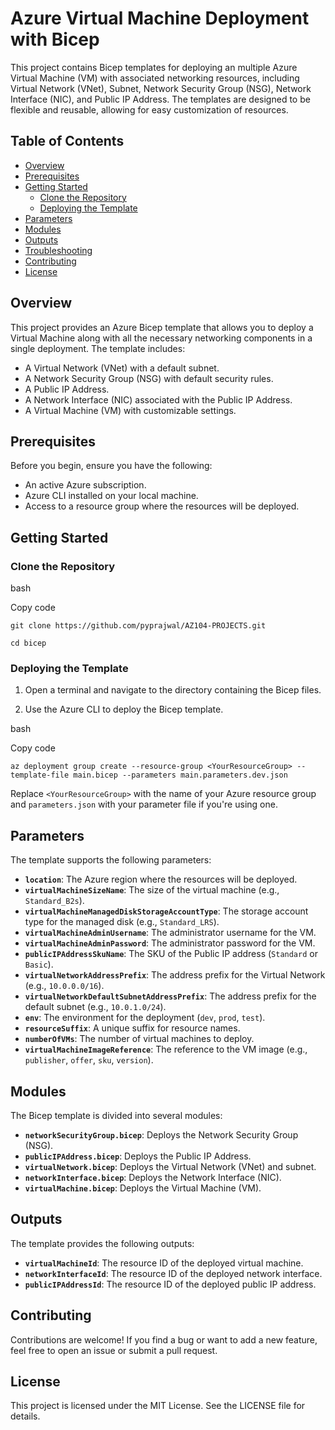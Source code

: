 # Azure Virtual Machine Deployment with Bicep

This project contains Bicep templates for deploying an multiple Azure Virtual Machine (VM) with associated networking resources, including Virtual Network (VNet), Subnet, Network Security Group (NSG), Network Interface (NIC), and Public IP Address. The templates are designed to be flexible and reusable, allowing for easy customization of resources.

## Table of Contents

- [Overview](#overview)
- [Prerequisites](#prerequisites)
- [Getting Started](#getting-started)
  - [Clone the Repository](#clone-the-repository)
  - [Deploying the Template](#deploying-the-template)
- [Parameters](#parameters)
- [Modules](#modules)
- [Outputs](#outputs)
- [Troubleshooting](#troubleshooting)
- [Contributing](#contributing)
- [License](#license)

## Overview

This project provides an Azure Bicep template that allows you to deploy a Virtual Machine along with all the necessary networking components in a single deployment. The template includes:

- A Virtual Network (VNet) with a default subnet.
- A Network Security Group (NSG) with default security rules.
- A Public IP Address.
- A Network Interface (NIC) associated with the Public IP Address.
- A Virtual Machine (VM) with customizable settings.

## Prerequisites

Before you begin, ensure you have the following:

- An active Azure subscription.
- Azure CLI installed on your local machine.
- Access to a resource group where the resources will be deployed.

## Getting Started

### Clone the Repository

bash

Copy code

`git clone https://github.com/pyprajwal/AZ104-PROJECTS.git`

`cd bicep`

### Deploying the Template

1.  Open a terminal and navigate to the directory containing the Bicep files.

2.  Use the Azure CLI to deploy the Bicep template.

bash

Copy code

`az deployment group create --resource-group <YourResourceGroup> --template-file main.bicep --parameters main.parameters.dev.json`

Replace `<YourResourceGroup>` with the name of your Azure resource group and `parameters.json` with your parameter file if you're using one.

## Parameters

The template supports the following parameters:

- **`location`**: The Azure region where the resources will be deployed.
- **`virtualMachineSizeName`**: The size of the virtual machine (e.g., `Standard_B2s`).
- **`virtualMachineManagedDiskStorageAccountType`**: The storage account type for the managed disk (e.g., `Standard_LRS`).
- **`virtualMachineAdminUsername`**: The administrator username for the VM.
- **`virtualMachineAdminPassword`**: The administrator password for the VM.
- **`publicIPAddressSkuName`**: The SKU of the Public IP address (`Standard` or `Basic`).
- **`virtualNetworkAddressPrefix`**: The address prefix for the Virtual Network (e.g., `10.0.0.0/16`).
- **`virtualNetworkDefaultSubnetAddressPrefix`**: The address prefix for the default subnet (e.g., `10.0.1.0/24`).
- **`env`**: The environment for the deployment (`dev`, `prod`, `test`).
- **`resourceSuffix`**: A unique suffix for resource names.
- **`numberOfVMs`**: The number of virtual machines to deploy.
- **`virtualMachineImageReference`**: The reference to the VM image (e.g., `publisher`, `offer`, `sku`, `version`).

## Modules

The Bicep template is divided into several modules:

- **`networkSecurityGroup.bicep`**: Deploys the Network Security Group (NSG).
- **`publicIPAddress.bicep`**: Deploys the Public IP Address.
- **`virtualNetwork.bicep`**: Deploys the Virtual Network (VNet) and subnet.
- **`networkInterface.bicep`**: Deploys the Network Interface (NIC).
- **`virtualMachine.bicep`**: Deploys the Virtual Machine (VM).

## Outputs

The template provides the following outputs:

- **`virtualMachineId`**: The resource ID of the deployed virtual machine.
- **`networkInterfaceId`**: The resource ID of the deployed network interface.
- **`publicIPAddressId`**: The resource ID of the deployed public IP address.

## Contributing

Contributions are welcome! If you find a bug or want to add a new feature, feel free to open an issue or submit a pull request.

## License

This project is licensed under the MIT License. See the LICENSE file for details.
